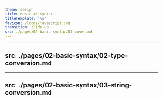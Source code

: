 ```yaml
---
theme: seriph
title: Basic JS syntax
titleTemplate: '%s'
favicon: /logos/javascript.svg
transition: slide-up
src: ./pages/02-basic-syntax/01-cover.md
---
```


---
src: ./pages/02-basic-syntax/02-type-conversion.md
---

---
src: ./pages/02-basic-syntax/03-string-conversion.md
---
